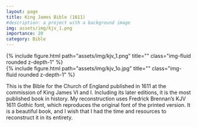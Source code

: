 ```yaml
---
layout: page
title: King James Bible (1611)
#description: a project with a background image
img: assets/img/kjv_1.png
importance: 20
category: Bible
---
```


<div class="row wider">
    <div class="col-sm mt-3 mt-md-0">
        {% include figure.html path="assets/img/kjv_1.png" title="" class="img-fluid rounded z-depth-1" %}
    </div>
    <div class="col-sm mt-3 mt-md-0">
        {% include figure.html path="assets/img/kjv_1o.jpg" title="" class="img-fluid rounded z-depth-1" %}
    </div>
</div>

This is the Bible for the Church of England published in 1611 at the commission of King James VI and I. Including its later editions, it is the most published book in history. My reconstruction uses Fredrick Brennan’s KJV 1611 Gothic font, which reproduces the original font of the printed version. It is a beautiful book, and I wish that I had the time and resources to reconstruct it in its entirety.